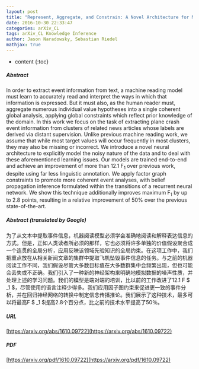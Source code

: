 ```yaml
---
layout: post
title: "Represent, Aggregate, and Constrain: A Novel Architecture for Machine Reading from Noisy Sources"
date: 2016-10-30 22:33:47
categories: arXiv_CL
tags: arXiv_CL Knowledge Inference
author: Jason Naradowsky, Sebastian Riedel
mathjax: true
---
```


* content
{:toc}

##### Abstract
In order to extract event information from text, a machine reading model must learn to accurately read and interpret the ways in which that information is expressed. But it must also, as the human reader must, aggregate numerous individual value hypotheses into a single coherent global analysis, applying global constraints which reflect prior knowledge of the domain. In this work we focus on the task of extracting plane crash event information from clusters of related news articles whose labels are derived via distant supervision. Unlike previous machine reading work, we assume that while most target values will occur frequently in most clusters, they may also be missing or incorrect. We introduce a novel neural architecture to explicitly model the noisy nature of the data and to deal with these aforementioned learning issues. Our models are trained end-to-end and achieve an improvement of more than 12.1 F$_1$ over previous work, despite using far less linguistic annotation. We apply factor graph constraints to promote more coherent event analyses, with belief propagation inference formulated within the transitions of a recurrent neural network. We show this technique additionally improves maximum F$_1$ by up to 2.8 points, resulting in a relative improvement of $50\%$ over the previous state-of-the-art.

##### Abstract (translated by Google)
为了从文本中提取事件信息，机器阅读模型必须学会准确地阅读和解释表达信息的方式。但是，正如人类读者所必须的那样，它也必须将许多单独的价值假设聚合成一个连贯的全局分析，应用反映该领域先验知识的全局约束。在这项工作中，我们把重点放在从相关新闻文章的集群中提取飞机坠毁事件信息的任务。与之前的机器阅读工作不同，我们假设尽管大多数目标值在大多数群集中会频繁出现，但也可能会丢失或不正确。我们引入了一种新的神经架构来明确地模拟数据的噪声性质，并处理上述的学习问题。我们的模型是端对端的培训，比以前的工作改进了12.1 F $ _1 $，尽管使用的语言注释少得多。我们应用因子图约束来促进更一致的事件分析，并在回归神经网络的转换中制定信念传播推论。我们展示了这种技术，最多可以将最高F $ _1 $提高2.8个百分点，比之前的技术水平提高了50％。

##### URL
[https://arxiv.org/abs/1610.09722](https://arxiv.org/abs/1610.09722)

##### PDF
[https://arxiv.org/pdf/1610.09722](https://arxiv.org/pdf/1610.09722)


